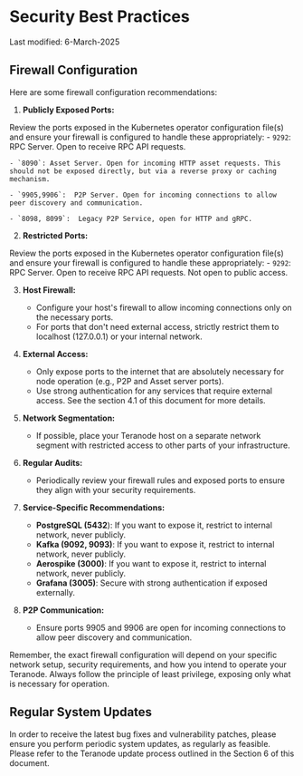 # Security Best Practices

Last modified: 6-March-2025

## Firewall Configuration


Here are some firewall configuration recommendations:


1. **Publicly Exposed Ports:**

Review the ports exposed in the Kubernetes operator configuration file(s) and ensure your firewall is configured to handle these appropriately:
    - `9292`: RPC Server. Open to receive RPC API requests.

    - `8090`: Asset Server. Open for incoming HTTP asset requests. This should not be exposed directly, but via a reverse proxy or caching mechanism.

    - `9905,9906`:  P2P Server. Open for incoming connections to allow peer discovery and communication.

    - `8098, 8099`:  Legacy P2P Service, open for HTTP and gRPC.


2. **Restricted Ports:**

Review the ports exposed in the Kubernetes operator configuration file(s) and ensure your firewall is configured to handle these appropriately:
    - `9292`: RPC Server. Open to receive RPC API requests. Not open to public access.

3. **Host Firewall:**

    - Configure your host's firewall to allow incoming connections only on the necessary ports.
    - For ports that don't need external access, strictly restrict them to localhost (127.0.0.1) or your internal network.


4. **External Access:**

    - Only expose ports to the internet that are absolutely necessary for node operation (e.g., P2P and Asset server ports).
    - Use strong authentication for any services that require external access. See the section 4.1 of this document for more details.

5. **Network Segmentation:**

    - If possible, place your Teranode host on a separate network segment with restricted access to other parts of your infrastructure.



6. **Regular Audits:**

    - Periodically review your firewall rules and exposed ports to ensure they align with your security requirements.



7. **Service-Specific Recommendations:**

    - **PostgreSQL (5432**): If you want to expose it, restrict to internal network, never publicly.
    - **Kafka (9092, 9093)**: If you want to expose it, restrict to internal network, never publicly.
    - **Aerospike (3000)**: If you want to expose it, restrict to internal network, never publicly.
    - **Grafana (3005)**: Secure with strong authentication if exposed externally.



8. **P2P Communication:**

    - Ensure ports 9905 and 9906 are open for incoming connections to allow peer discovery and communication.



Remember, the exact firewall configuration will depend on your specific network setup, security requirements, and how you intend to operate your Teranode. Always follow the principle of least privilege, exposing only what is necessary for operation.




## Regular System Updates



In order to receive the latest bug fixes and vulnerability patches, please ensure you perform periodic system updates, as regularly as feasible. Please refer to the Teranode update process outlined in the Section 6 of this document.
